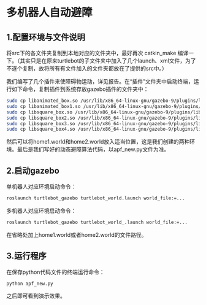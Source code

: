 # 多机器人自动避障
## 1.配置环境与文件说明
将src下的各文件夹复制到本地对应的文件夹中，最好再次 catkin_make 编译一下。（其实只是在原来turtlebot的子文件夹中加入了几个launch、xml文件，为了不逐个复制，故将所有有文件加入的文件夹都放在了提供的src中。）

我们编写了几个插件来使障碍物运动，详见报告。在“插件”文件夹中启动终端，运行如下命令，复制插件到系统存放gazebo插件的文件夹中：
```sh
sudo cp libanimated_box.so /usr/lib/x86_64-linux-gnu/gazebo-9/plugins/libanimated_box.so
sudo cp libanimated_box1.so /usr/lib/x86_64-linux-gnu/gazebo-9/plugins/libanimated_box1.so
sudo cp libsquare_box.so /usr/lib/x86_64-linux-gnu/gazebo-9/plugins/libsquare_box.so
sudo cp libsquare_box2.so /usr/lib/x86_64-linux-gnu/gazebo-9/plugins/libsquare_box2.so
sudo cp libsquare_box3.so /usr/lib/x86_64-linux-gnu/gazebo-9/plugins/libsquare_box3.so
sudo cp libsquare_box4.so /usr/lib/x86_64-linux-gnu/gazebo-9/plugins/libsquare_box4.so
```
然后可以将home1.world和home2.world放入适当位置，这是我们创建的两种环境。最后是我们写好的动态避障算法代码，以apf_new.py文件为准。
## 2.启动gazebo
单机器人对应环境启动命令：
```sh
roslaunch turtlebot_gazebo turtlebot_world.launch world_file:=...
```
多机器人对应环境启动命令：
```sh
roslaunch turtlebot_gazebo turtlebot_world_.launch world_file:=...
```
在省略处加上home1.world或者home2.world的文件路径。
## 3.运行程序
在保存python代码文件的终端运行命令：
```
python apf_new.py
```
之后即可看到演示效果。